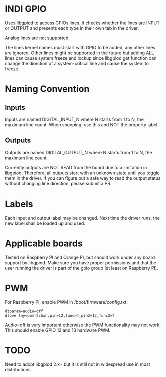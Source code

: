 # INDI GPIO

Uses libgpiod to access GPIOs lines. It checks whether the lines are INPUT or OUTPUT and presents each type in their own tab in the driver.

Analog lines are not supported.

The lines kernel names must start with GPIO to be added, any other lines are ignored. Other lines might be supported in the future but adding ALL lines can cause system freeze and lockup since libgpiod get function can change the direction of a system-critical line and cause the system to freeze.

# Naming Convention

## Inputs

Inputs are named DIGITAL_INPUT_N where N starts from 1 to N, the maximum line count. When snooping, use this and NOT the property label.

## Outputs

Outputs are named DIGITAL_OUTPUT_N where N starts from 1 to N, the maximum line count.

Currently outputs are NOT READ from the board due to a limitation in libgpiod. Therefore, all outputs start with an unknown state until you toggle them in the driver. If you can figure out a safe way to read the output status without changing line direction, please submit a PR.

# Labels

Each input and output label may be changed. Next time the driver runs, the new label shall be loaded up and used.

# Applicable boards

Tested on Raspberry PI and Orange PI, but should work under any board support by libgpiod. Make sure you have proper permissions and that the user running the driver is part of the gpio group (at least on Raspberry PI).

# PWM

For Raspberry PI, enable PWM in /boot/firmware/config.txt:
```
dtparam=audio=off
dtoverlay=pwm-2chan,pin=12,func=4,pin2=13,func2=4
```

Audio=off is very important otherwise the PWM functionality may not work. This should enable GPIO 12 and 13 hardware PWM.

# TODO

Need to adopt libgpiod 2.x+ but it is still not in widespread use in most distributions.
